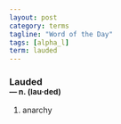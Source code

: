 ```yaml
---
layout: post
category: terms
tagline: "Word of the Day"
tags: [alpha_l]
term: lauded
---
```


<h3>Lauded<br/> <small>&mdash; n. (lau<span>&middot;</span>ded)</small></h3>
<p><ol>
<li>anarchy</li>
</ol></p>

